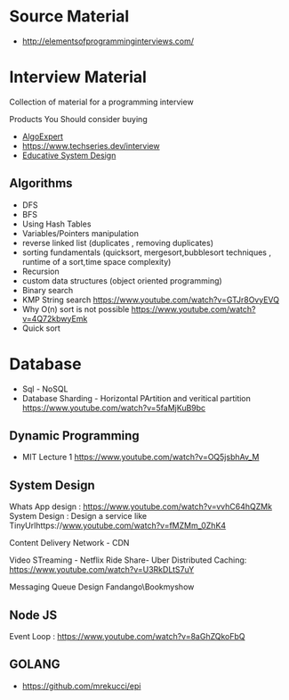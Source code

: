 # Source Material
- http://elementsofprogramminginterviews.com/

# Interview Material
Collection of material for a programming interview

Products You Should consider buying
- [AlgoExpert](https://www.algoexpert.io/purchase)
- https://www.techseries.dev/interview
- [Educative System Design](https://www.educative.io/courses/grokking-the-system-design-interview)

## Algorithms

- DFS 
- BFS 
- Using Hash Tables 
- Variables/Pointers manipulation 
- reverse linked list (duplicates , removing duplicates) 
- sorting fundamentals (quicksort, mergesort,bubblesort techniques , runtime of a sort,time space complexity) 
- Recursion 
- custom data structures (object oriented programming) 
- Binary search
- KMP String search https://www.youtube.com/watch?v=GTJr8OvyEVQ
- Why O(n) sort is not possible https://www.youtube.com/watch?v=4Q72kbwyEmk
- Quick sort

# Database
- Sql - NoSQL
- Database Sharding - Horizontal PArtition and veritical partition https://www.youtube.com/watch?v=5faMjKuB9bc


## Dynamic Programming
- MIT Lecture 1 https://www.youtube.com/watch?v=OQ5jsbhAv_M

## System Design
Whats App design : https://www.youtube.com/watch?v=vvhC64hQZMk
System Design : Design a service like TinyUrlhttps://www.youtube.com/watch?v=fMZMm_0ZhK4

Content Delivery Network - CDN

Video STreaming - Netflix
Ride Share- Uber
Distributed Caching: https://www.youtube.com/watch?v=U3RkDLtS7uY

Messaging Queue
Design Fandango\Bookmyshow

## Node JS
 Event Loop : https://www.youtube.com/watch?v=8aGhZQkoFbQ

## GOLANG
- https://github.com/mrekucci/epi
